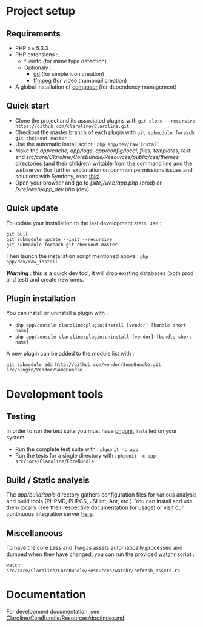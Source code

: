 Project setup
=============

Requirements
------------

- PHP >= 5.3.3
- PHP extensions :
    - fileinfo (for mime type detection)
    - Optionaly :
        - [gd][1] (for simple icon creation)
        - [ffmpeg][2] (for video thumbnail creation)
- A global installation of [composer][3] (for dependency management)

Quick start
-----------

- Clone the project and its associated plugins with `git clone --recursive https://github.com/claroline/Claroline.git`
- Checkout the master branch of each plugin with `git submodule foreach git checkout master`
- Use the automatic install script : `php app/dev/raw_install`
- Make the *app/cache*, *app/logs*, *app/config/local*, *files*, *templates*, *test* and
  *src/core/Claroline/CoreBundle/Resources/public/css/themes* directories (and their children)
  writable from the command line and the webserver (for further explanation on common permissions
  issues and solutions with Symfony, read [this][5])
- Open your browser and go to *[site]/web/app.php* (prod) or *[site]/web/app_dev.php* (dev)

Quick update
------------

To update your installation to the last development state, use :

    git pull
    git submodule update --init --recursive
    git submodule foreach git checkout master

Then launch the installation script mentioned above : `php app/dev/raw_install`

***Warning*** : this is a quick dev tool, it will drop existing databases (both prod and test)
and create new ones.

Plugin installation
-------------------

You can install or uninstall a plugin with :

- `php app/console claroline:plugin:install [vendor] [bundle short name]`
- `php app/console claroline:plugin:uninstall [vendor] [bundle short name]`

A new plugin can be added to the module list with :

`git submodule add http://github.com/vendor/SomeBundle.git src/plugin/Vendor/SomeBundle`

Development tools
=================

Testing
-------

In order to run the test suite you must have [phpunit][6] installed on your system.

- Run the complete test suite with : `phpunit -c app`
- Run the tests for a single directory with : `phpunit -c app src/core/Claroline/CoreBundle`

Build / Static analysis
-----------------------

The *app/build/tools* directory gathers configuration files for various analysis and build tools
(PHPMD, PHPCS, JSHint, Ant, etc.). You can install and use them locally (see their respective
documentation for usage) or visit our continuous integration server [here][7].

Miscellaneous
-------------

To have the core Less and TwigJs assets automatically processed and dumped when they have changed,
you can run the provided [watchr][8] script :

`watchr src/core/Claroline/CoreBundle/Resources/watchr/refresh_assets.rb`

Documentation
=============

For development documentation, see [Claroline/CoreBundle/Resources/doc/index.md][9].


[1]: http://www.php.net/manual/en/book.image.php
[2]: http://ffmpeg-php.sourceforge.net/
[3]: http://getcomposer.org/doc/00-intro.md
[4]: http://lesscss.org/#-server-side-usage
[5]: http://symfony.com/doc/current/book/installation.html#configuration-and-setup
[6]: http://www.phpunit.de/manual/current/en/index.html
[7]: http://dev.claroline.net:8080/job/Claronext/
[8]: https://github.com/mynyml/watchr
[9]: src/core/Claroline/CoreBundle/Resources/doc/index.md
